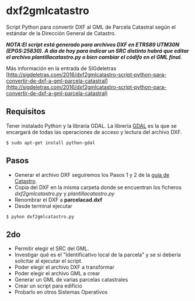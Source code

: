 # dxf2gmlcatastro

Script Python para convertir DXF al GML de Parcela Catastral según el estándar de la Dirección General de Catastro.

***NOTA:El script está generado para archivos DXF en ETRS89 UTM30N (EPGS:25830). A día de hoy para indicar un SRC distinto habrá que editar el archivo plantillacatastro.py o bien cambiar el códifo en el GML final.***

Más información en la entrada de SIGdeletras [http://sigdeletras.com/2016/dxf2gmlcatastro-script-python-para-convertir-de-dxf-a-gml-parcela-catastral](http://sigdeletras.com/2016/dxf2gmlcatastro-script-python-para-convertir-de-dxf-a-gml-parcela-catastral)

## Requisitos

Tener instalado Python y la libraría GDAL. La librería [GDAL](https://pypi.python.org/pypi/GDAL/) es la que se encargará de todas las operaciones de acceso y lectura del archivo DXF. 

    $ sudo apt-get install python-gdal

## Pasos

* Generar el archivo DXF seguiremos los Pasos 1 y 2 de la [guía de Catastro](http://www.catastro.minhap.es/documentos/portal%20generacion%20GML.pdf).
* Copia del DXF en la misma carpeta donde se encuentran los ficheros *dxf2gmlcatastro.py* y *plantillacatastro.py*
* Renombrar el DXF a **parcelacad.dxf**
* Desde terminal ejecutar

```
$ pyhon dxf2gmlcatastro.py
```

## 2do

* Permitir elegir el SRC del GML.
* Investigar qué es el "Identificativo local de la parcela"  y se si debería solicitar al ejecutar el script.
* Poder elegir el archivo DXF a transformar
* Poder elegir el archivo GML a crear
* Generar un GML de varias parcelas catastrales
* Crear un script para edificio
* Probarlo en otros Sistemas Operativos
